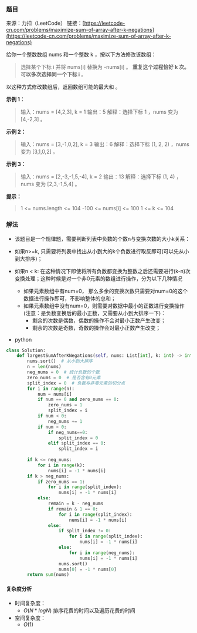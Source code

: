 ### 题目
来源：力扣（LeetCode）
链接：[https://leetcode-cn.com/problems/maximize-sum-of-array-after-k-negations](https://leetcode-cn.com/problems/maximize-sum-of-array-after-k-negations)

给你一个整数数组 nums 和一个整数 k ，按以下方法修改该数组：
>选择某个下标 i 并将 nums[i] 替换为 -nums[i] 。
>**重复这个过程恰好 k 次。可以多次选择同一个下标 i** 。

以这种方式修改数组后，返回数组可能的最大和 。

 

**示例 1：**
>输入：nums = [4,2,3], k = 1
>输出：5
>解释：选择下标 1 ，nums 变为 [4,-2,3] 。

**示例 2：**
> 输入：nums = [3,-1,0,2], k = 3
> 输出：6
> 解释：选择下标 (1, 2, 2) ，nums 变为 [3,1,0,2] 。

**示例 3：**
>输入：nums = [2,-3,-1,5,-4], k = 2
>输出：13
>解释：选择下标 (1, 4) ，nums 变为 [2,3,-1,5,4] 。

**提示：**
>1 <= nums.length <= 104
>-100 <= nums[i] <= 100
>1 <= k <= 104



### 解法
* 该题目是一个规律题，需要判断列表中负数的个数n与变换次数的大小k关系：
* 如果n>=k, 只需要将列表中找出从小到大的k个负数进行取反即可(可以先从小到大排序)；
* 如果n < k: 在这种情况下即使将所有负数都变换为整数之后还需要进行(k-n)次变换处理；这种时候是对一个非0元素的数组进行操作，分为以下几种情况
	- 如果元素数组中有num=0， 那么多余的变换次数只需要对num=0的这个数据进行操作即可，不影响整体的总和；
	- 如果元素数组中没有num=0，则需要对数据中最小的正数进行变换操作(注意：是负数变换后的最小正数，又需要从小到大排序一下)：
		- 剩余的次数是偶数，偶数的操作不会对最小正数产生改变；
		- 剩余的次数是奇数，奇数的操作会对最小正数产生改变；


* python
```python
class Solution:
    def largestSumAfterKNegations(self, nums: List[int], k: int) -> int:
        nums.sort()  # 从小到大排序
        n = len(nums) 
        neg_nums = 0  # 统计负数的个数
        zero_nums = 0  # 是否含有0元素
        split_index = 0  # 负数与非零元素的切分点
        for i in range(n):
            num = nums[i]
            if num == 0 and zero_nums == 0:
                zero_nums = 1
                split_index = i
            if num < 0:
                neg_nums += 1
            if num > 0:
                if neg_nums==0:
                    split_index = 0
                elif split_index == 0:
                    split_index = i
        
        if k <= neg_nums:
            for i in range(k):
                nums[i] = -1 * nums[i]
        if k > neg_nums:
            if zero_nums == 1:
                for i in range(split_index):
                    nums[i] = -1 * nums[i]
            else:
                remain = k - neg_nums
                if remain & 1 == 0:
                    for i in range(split_index):
                        nums[i] = -1 * nums[i]
                else:
                    if split_index != 0:
                        for i in range(split_index):
                            nums[i] = -1 * nums[i]
                    else:
                        for i in range(neg_nums):
                            nums[i] = -1 * nums[i]
                    nums.sort()
                    nums[0] = -1 * nums[0]
        return sum(nums)   
```



#### 复杂度分析
* 时间复杂度： 
	* $O(N*logN)$ 排序花费的时间以及遍历花费的时间
* 空间复杂度： 
	* $O(1)$